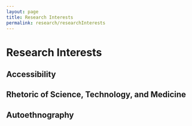 ```yaml
---
layout: page
title: Research Interests
permalink: research/researchInterests
---
```

# Research Interests

## Accessibility

## Rhetoric of Science, Technology, and Medicine

## Autoethnography
